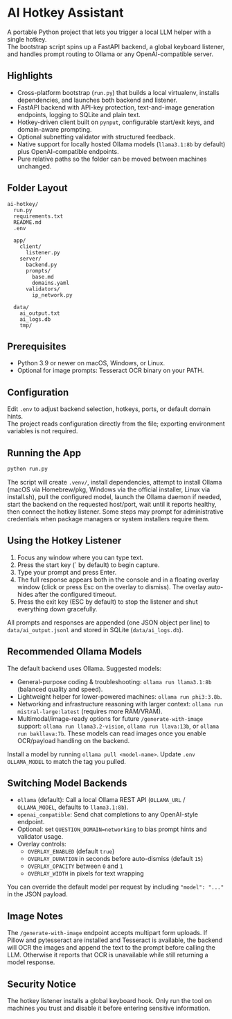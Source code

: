 # AI Hotkey Assistant

A portable Python project that lets you trigger a local LLM helper with a single hotkey.  
The bootstrap script spins up a FastAPI backend, a global keyboard listener, and handles
prompt routing to Ollama or any OpenAI-compatible server.

## Highlights

- Cross-platform bootstrap (`run.py`) that builds a local virtualenv, installs dependencies, and launches both backend and listener.
- FastAPI backend with API-key protection, text-and-image generation endpoints, logging to SQLite and plain text.
- Hotkey-driven client built on `pynput`, configurable start/exit keys, and domain-aware prompting.
- Optional subnetting validator with structured feedback.
- Native support for locally hosted Ollama models (`llama3.1:8b` by default) plus OpenAI-compatible endpoints.
- Pure relative paths so the folder can be moved between machines unchanged.

## Folder Layout

```
ai-hotkey/
  run.py
  requirements.txt
  README.md
  .env

  app/
    client/
      listener.py
    server/
      backend.py
      prompts/
        base.md
        domains.yaml
      validators/
        ip_network.py

  data/
    ai_output.txt
    ai_logs.db
    tmp/
```

## Prerequisites

- Python 3.9 or newer on macOS, Windows, or Linux.
- Optional for image prompts: Tesseract OCR binary on your PATH.

## Configuration

Edit `.env` to adjust backend selection, hotkeys, ports, or default domain hints.  
The project reads configuration directly from the file; exporting environment variables is not required.

## Running the App

```bash
python run.py
```

The script will create `.venv/`, install dependencies, attempt to install Ollama (macOS via Homebrew/pkg, Windows via the official installer, Linux via install.sh), pull the configured model, launch the Ollama daemon if needed, start the backend on the requested host/port, wait until it reports healthy, then connect the hotkey listener. Some steps may prompt for administrative credentials when package managers or system installers require them.

## Using the Hotkey Listener

1. Focus any window where you can type text.
2. Press the start key (` by default) to begin capture.
3. Type your prompt and press Enter.
4. The full response appears both in the console and in a floating overlay window (click or press Esc on the overlay to dismiss). The overlay auto-hides after the configured timeout.
5. Press the exit key (ESC by default) to stop the listener and shut everything down gracefully.

All prompts and responses are appended (one JSON object per line) to `data/ai_output.jsonl` and stored in SQLite (`data/ai_logs.db`).

## Recommended Ollama Models

The default backend uses Ollama. Suggested models:

- General-purpose coding & troubleshooting: `ollama run llama3.1:8b` (balanced quality and speed).
- Lightweight helper for lower-powered machines: `ollama run phi3:3.8b`.
- Networking and infrastructure reasoning with larger context: `ollama run mistral-large:latest` (requires more RAM/VRAM).
- Multimodal/image-ready options for future `/generate-with-image` support: `ollama run llama3.2-vision`, `ollama run llava:13b`, or `ollama run bakllava:7b`. These models can read images once you enable OCR/payload handling on the backend.

Install a model by running `ollama pull <model-name>`. Update `.env` `OLLAMA_MODEL` to match the tag you pulled.

## Switching Model Backends

- `ollama` (default): Call a local Ollama REST API (`OLLAMA_URL` / `OLLAMA_MODEL`, defaults to `llama3.1:8b`).
- `openai_compatible`: Send chat completions to any OpenAI-style endpoint.
- Optional: set `QUESTION_DOMAIN=networking` to bias prompt hints and validator usage.
- Overlay controls:
  - `OVERLAY_ENABLED` (default `true`)
  - `OVERLAY_DURATION` in seconds before auto-dismiss (default `15`)
  - `OVERLAY_OPACITY` between `0` and `1`
  - `OVERLAY_WIDTH` in pixels for text wrapping

You can override the default model per request by including `"model": "..."` in the JSON payload.

## Image Notes

The `/generate-with-image` endpoint accepts multipart form uploads. If Pillow and pytesseract are installed and Tesseract is available, the backend will OCR the images and append the text to the prompt before calling the LLM. Otherwise it reports that OCR is unavailable while still returning a model response.

## Security Notice

The hotkey listener installs a global keyboard hook. Only run the tool on machines you trust and disable it before entering sensitive information.

<!--
Acceptance Tests
1. python run.py creates .venv if missing, installs deps, starts backend, then starts listener.
2. GET /status returns JSON with ok=true within 10 seconds of boot.
3. Trigger hotkey, type “What’s 2+2? End with Answer line.” Then press Enter → console prints a response and a line FINAL: 4 (or similar); data/ai_output.txt is appended.
4. Set .env:AI_BACKEND=openai_compatible and OPENAI_BASE_URL to a local proxy (or leave default); server still runs and responds (if upstream reachable).
5. Set .env:QUESTION_DOMAIN=subnetting and ask a subnetting question → response contains steps and an Answer: with CIDR-style outputs; validator populates valid and validation.
6. /generate-with-image succeeds even if OCR isn’t available, returning a response that notes OCR absence.
-->
